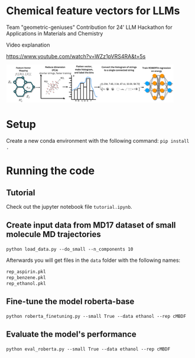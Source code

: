 # Chemical feature vectors for LLMs

Team "geometric-geniuses"
Contribution for 24' LLM Hackathon for Applications in Materials and Chemistry

Video explanation

https://www.youtube.com/watch?v=WZz1pVRS4RA&t=5s


<img src="scheme.png" width="90%" height="40%" />

# Setup
Create a new conda environment with the following command:
`pip install  .`


# Running the code

## Tutorial

Check out the jupyter notebook file `tutorial.ipynb`.


## Create input data from MD17 dataset of small molecule MD trajectories

`python load_data.py --do_small --n_components 10`

Afterwards you will get files in the `data` folder with the following names:

```
rep_aspirin.pkl
rep_benzene.pkl
rep_ethanol.pkl
```

## Fine-tune the model roberta-base

`python roberta_finetuning.py --small True --data ethanol --rep cMBDF`

## Evaluate the model's performance

`python eval_roberta.py --small True --data ethanol --rep cMBDF`
